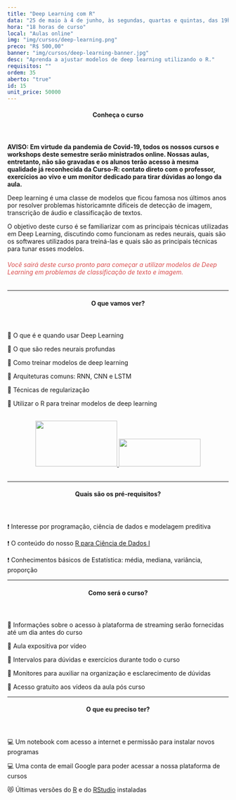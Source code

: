 ```yaml
---
title: "Deep Learning com R"
data: "25 de maio à 4 de junho, às segundas, quartas e quintas, das 19h00 às 22h00"
hora: "18 horas de curso"
local: "Aulas online"
img: "img/cursos/deep-learning.png"
preco: "R$ 500,00"
banner: "img/cursos/deep-learning-banner.jpg"
desc: "Aprenda a ajustar modelos de deep learning utilizando o R."
requisitos: ""
ordem: 35
aberto: "true"
id: 15
unit_price: 50000
---
```


<header class="section-header">
  <h4>Conheça o curso</h4>
</header>

<b>AVISO: Em virtude da pandemia de Covid-19, todos os nossos cursos e workshops deste semestre serão ministrados online. Nossas aulas, entretanto, não são gravadas e os alunos terão acesso à mesma qualidade já reconhecida da Curso-R: contato direto com o professor, exercícios ao vivo e um monitor dedicado para tirar dúvidas ao longo da aula.</b>

Deep learning é uma classe de modelos que ficou famosa nos últimos anos por resolver problemas historicamnte difíceis de detecção de imagem, transcrição de áudio e classificação de textos.

O objetivo deste curso é se familiarizar com as principais técnicas utilizadas em Deep Learning, discutindo como funcionam as redes neurais, quais são os softwares utilizados para treiná-las e quais são as principais técnicas para tunar esses modelos.

<h6 style = "color: #da4d4d">Você sairá deste curso pronto para começar a utilizar modelos de Deep Learning em problemas de classificação de texto e imagem.</h6>

<hr>

<header class="section-header">
  <h4>O que vamos ver?</h4>
</header>

&#128204; O que é e quando usar Deep Learning

&#128204; O que são redes neurais profundas

&#128204; Como treinar modelos de deep learning

&#128204; Arquiteturas comuns: RNN, CNN e LSTM

&#128204; Técnicas de regularização

&#128204; Utilizar o R para treinar modelos de deep learning

<br>

<center>
<a href = "https://tensorflow.rstudio.com/" target = "_blank">
  <img src = "/img/cursos/logos-empresas/tensorflow.png" width = "186" height = "104px">
</a>
<a href = "https://keras.rstudio.com/" target = "_blank">
  <img src = "/img/cursos/logos-empresas/keras.png" width = "186" height = "63px">
</a>
</center>

<br>

<hr>

<header class="section-header">
  <h4>Quais são os pré-requisitos?</h4>
</header>

&#10071; Interesse por programação, ciência de dados e modelagem preditiva

&#10071; O conteúdo do nosso [R para Ciência de Dados I](https://www.curso-r.com/cursos/r4ds-1/)

&#10071; Conhecimentos básicos de Estatística: média, mediana, variância, proporção

<hr>

<header class="section-header">
  <h4>Como será o curso?</h4>
</header>

<p>&#128313; Informações sobre o acesso à plataforma de streaming serão fornecidas até um dia antes do curso
<p>&#128313; Aula expositiva por vídeo
<p>&#128313; Intervalos para dúvidas e exercícios durante todo o curso
<p>&#128313; Monitores para auxiliar na organização e esclarecimento de dúvidas 
<p>&#128313; Acesso gratuito aos vídeos da aula pós curso

<hr>

<header class="section-header">
  <h4>O que eu preciso ter?</h4>
</header>

&#128187; Um notebook com acesso a internet e permissão para instalar novos programas

&#128187; Uma conta de email Google para poder acessar a nossa plataforma de cursos

&#128571; Últimas versões do [R](https://cran.r-project.org/) e do [RStudio](https://www.rstudio.com/products/rstudio/download/) instaladas

